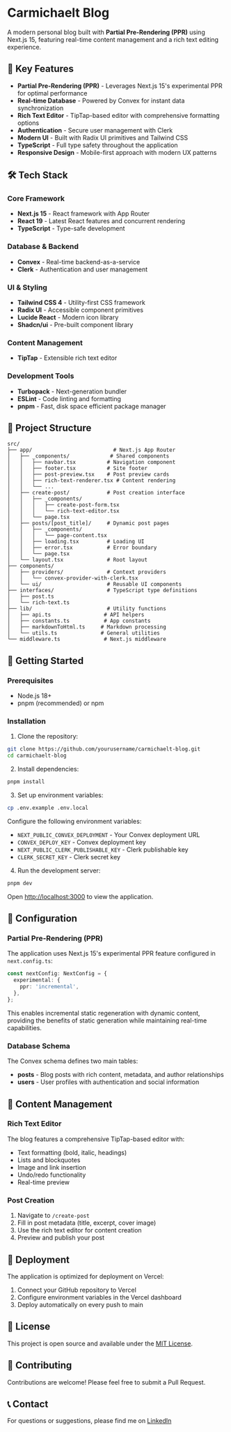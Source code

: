 # Carmichaelt Blog

A modern personal blog built with **Partial Pre-Rendering (PPR)** using Next.js 15, featuring real-time content management and a rich text editing experience.

## 🚀 Key Features

- **Partial Pre-Rendering (PPR)** - Leverages Next.js 15's experimental PPR for optimal performance
- **Real-time Database** - Powered by Convex for instant data synchronization
- **Rich Text Editor** - TipTap-based editor with comprehensive formatting options
- **Authentication** - Secure user management with Clerk
- **Modern UI** - Built with Radix UI primitives and Tailwind CSS
- **TypeScript** - Full type safety throughout the application
- **Responsive Design** - Mobile-first approach with modern UX patterns

## 🛠 Tech Stack

### Core Framework
- **Next.js 15** - React framework with App Router
- **React 19** - Latest React features and concurrent rendering
- **TypeScript** - Type-safe development

### Database & Backend
- **Convex** - Real-time backend-as-a-service
- **Clerk** - Authentication and user management

### UI & Styling
- **Tailwind CSS 4** - Utility-first CSS framework
- **Radix UI** - Accessible component primitives
- **Lucide React** - Modern icon library
- **Shadcn/ui** - Pre-built component library

### Content Management
- **TipTap** - Extensible rich text editor

### Development Tools
- **Turbopack** - Next-generation bundler
- **ESLint** - Code linting and formatting
- **pnpm** - Fast, disk space efficient package manager

## 📁 Project Structure

```
src/
├── app/                          # Next.js App Router
│   ├── _components/             # Shared components
│   │   ├── navbar.tsx          # Navigation component
│   │   ├── footer.tsx          # Site footer
│   │   ├── post-preview.tsx    # Post preview cards
│   │   ├── rich-text-renderer.tsx # Content rendering
│   │   └── ...
│   ├── create-post/            # Post creation interface
│   │   ├── _components/
│   │   │   ├── create-post-form.tsx
│   │   │   └── rich-text-editor.tsx
│   │   └── page.tsx
│   ├── posts/[post_title]/     # Dynamic post pages
│   │   ├── _components/
│   │   │   └── page-content.tsx
│   │   ├── loading.tsx         # Loading UI
│   │   ├── error.tsx           # Error boundary
│   │   └── page.tsx
│   └── layout.tsx              # Root layout
├── components/
│   ├── providers/              # Context providers
│   │   └── convex-provider-with-clerk.tsx
│   └── ui/                     # Reusable UI components
├── interfaces/                 # TypeScript type definitions
│   ├── post.ts
│   └── rich-text.ts
├── lib/                        # Utility functions
│   ├── api.ts                 # API helpers
│   ├── constants.ts           # App constants
│   ├── markdownToHtml.ts     # Markdown processing
│   └── utils.ts              # General utilities
└── middleware.ts              # Next.js middleware
```

## 🚀 Getting Started

### Prerequisites
- Node.js 18+ 
- pnpm (recommended) or npm

### Installation

1. Clone the repository:
```bash
git clone https://github.com/yourusername/carmichaelt-blog.git
cd carmichaelt-blog
```

2. Install dependencies:
```bash
pnpm install
```

3. Set up environment variables:
```bash
cp .env.example .env.local
```

Configure the following environment variables:
- `NEXT_PUBLIC_CONVEX_DEPLOYMENT` - Your Convex deployment URL
- `CONVEX_DEPLOY_KEY` - Convex deployment key
- `NEXT_PUBLIC_CLERK_PUBLISHABLE_KEY` - Clerk publishable key
- `CLERK_SECRET_KEY` - Clerk secret key

4. Run the development server:
```bash
pnpm dev
```

Open [http://localhost:3000](http://localhost:3000) to view the application.

## 🔧 Configuration

### Partial Pre-Rendering (PPR)
The application uses Next.js 15's experimental PPR feature configured in `next.config.ts`:

```typescript
const nextConfig: NextConfig = {
  experimental: {
    ppr: 'incremental',
  },
};
```

This enables incremental static regeneration with dynamic content, providing the benefits of static generation while maintaining real-time capabilities.

### Database Schema
The Convex schema defines two main tables:
- **posts** - Blog posts with rich content, metadata, and author relationships
- **users** - User profiles with authentication and social information

## 📝 Content Management

### Rich Text Editor
The blog features a comprehensive TipTap-based editor with:
- Text formatting (bold, italic, headings)
- Lists and blockquotes
- Image and link insertion
- Undo/redo functionality
- Real-time preview

### Post Creation
1. Navigate to `/create-post`
2. Fill in post metadata (title, excerpt, cover image)
3. Use the rich text editor for content creation
4. Preview and publish your post

## 🚀 Deployment

The application is optimized for deployment on Vercel:

1. Connect your GitHub repository to Vercel
2. Configure environment variables in the Vercel dashboard
3. Deploy automatically on every push to main

## 📄 License

This project is open source and available under the [MIT License](LICENSE).

## 🤝 Contributing

Contributions are welcome! Please feel free to submit a Pull Request.

## 📞 Contact

For questions or suggestions, please find me on [LinkedIn](https://www.linkedin.com/in/tomcarmichael/)